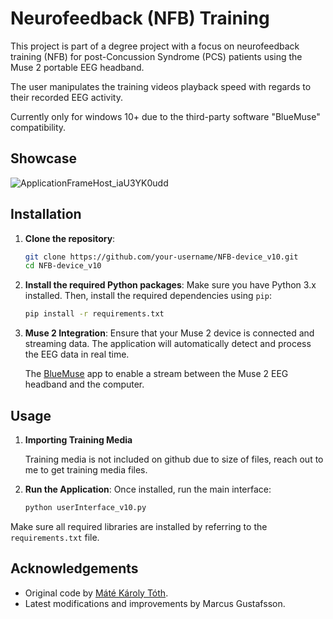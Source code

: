 # Neurofeedback (NFB) Training

This project is part of a degree project with a focus on neurofeedback training (NFB) for post-Concussion Syndrome (PCS) patients using the Muse 2 portable EEG headband.

The user manipulates the training videos playback speed with regards to their recorded EEG activity.

Currently only for windows 10+ due to the third-party software "BlueMuse" compatibility.

## Showcase
![ApplicationFrameHost_iaU3YK0udd](https://github.com/user-attachments/assets/acdf2f5e-30bd-40fd-82d2-0bb6bdf45954)

  
## Installation
1. **Clone the repository**:
   ```bash
   git clone https://github.com/your-username/NFB-device_v10.git
   cd NFB-device_v10
   ```

2. **Install the required Python packages**:
   Make sure you have Python 3.x installed. Then, install the required dependencies using `pip`:
   ```bash
   pip install -r requirements.txt
   ```

3. **Muse 2 Integration**:
   Ensure that your Muse 2 device is connected and streaming data. The application will automatically detect and process the EEG data in real time.

    The [BlueMuse](https://github.com/kowalej/BlueMuse) app to enable a stream between the Muse 2 EEG headband and the computer.

## Usage

1. **Importing Training Media**

   Training media is not included on github due to size of files, reach out to me to get training media files.

2. **Run the Application**:
   Once installed, run the main interface:
   ```bash
   python userInterface_v10.py
   ```

Make sure all required libraries are installed by referring to the `requirements.txt` file.


## Acknowledgements
- Original code by [Máté Károly Tóth](https://kth.diva-portal.org/smash/get/diva2:1773405/FULLTEXT01.pdf).
- Latest modifications and improvements by Marcus Gustafsson.
